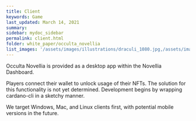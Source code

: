 ```yaml
---
title: Client
keywords: Game
last_updated: March 14, 2021
summary: 
sidebar: mydoc_sidebar
permalink: client.html
folder: white_paper/occulta_novellia
list_images: '/assets/images/illustrations/draculi_1080.jpg,/assets/images/illustrations/laurence_the_duelist_1080.jpg,/assets/images/illustrations/iscara_the_ten_thousand_guns_1080.jpg,/assets/images/illustrations/alpha_draculi_1080.jpg'
---
```


Occulta Novellia is provided as a desktop app within the Novellia Dashboard.

Players connect their wallet to unlock usage of their NFTs. The solution for this functionality is not yet determined. Development begins by wrapping cardano-cli in a sketchy manner.

We target Windows, Mac, and Linux clients first, with potential mobile versions in the future.
